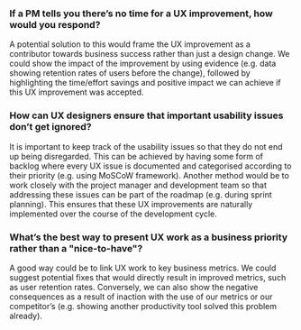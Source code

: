 ### If a PM tells you there’s no time for a UX improvement, how would you respond?
A potential solution to this would frame the UX improvement as a contributor towards business success rather than just a design change. We could show the impact of the improvement by using evidence (e.g. data showing retention rates of users before the change), followed by highlighting the time/effort savings and positive impact we can achieve if this UX improvement was accepted. 

### How can UX designers ensure that important usability issues don’t get ignored?
It is important to keep track of the usability issues so that they do not end up being disregarded. This can be achieved by having some form of backlog where every UX issue is documented and categorised according to their priority (e.g. using MoSCoW framework). Another method would be to work closely with the project manager and development team so that addressing these issues can be part of the roadmap (e.g. during sprint planning). This ensures that these UX improvements are naturally implemented over the course of the development cycle.

### What’s the best way to present UX work as a business priority rather than a "nice-to-have"?
A good way could be to link UX work to key business metrics. We could suggest potential fixes that would directly result in improved metrics, such as user retention rates. Conversely, we can also show the negative consequences as a result of inaction with the use of our metrics or our competitor’s (e.g. showing another productivity tool solved this problem already).
